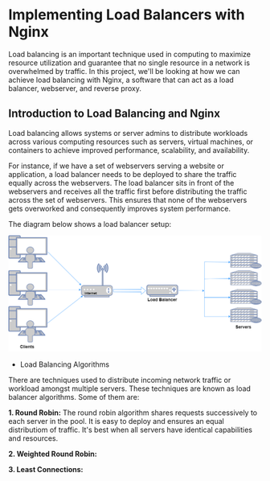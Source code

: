 
# Implementing Load Balancers with Nginx

Load balancing is an important technique used in computing to maximize resource utilization and guarantee that no single resource in a network is overwhelmed by traffic. In this project, we'll be looking at how we can achieve load balancing with Nginx, a software that can act as a load balancer, webserver, and reverse proxy.

## Introduction to Load Balancing and Nginx

Load balancing allows systems or server admins to distribute workloads across various computing resources such as servers, virtual machines, or containers to achieve improved performance, scalability, and availability. 

For instance, if we have a set of webservers serving a website or application, a load balancer needs to be deployed to share the traffic equally across the webservers. The load balancer sits in front of the webservers and receives all the traffic first before distributing the traffic across the set of webservers. This ensures that none of the webservers gets overworked and consequently improves system performance. 

The diagram below shows a load balancer setup:

![Alt text](Images/load-balancer.png)

- Load Balancing Algorithms

There are techniques used to distribute incoming network traffic or workload amongst multiple servers. These techniques are known as load balancer algorithms. Some of them are:

**1. Round Robin:** The round robin algorithm shares requests successively to each server in the pool. It is easy to deploy and ensures an equal distributiom of traffic. It's best when all servers have identical capabilities and resources.

**2. Weighted Round Robin:** 

**3. Least Connections:**




